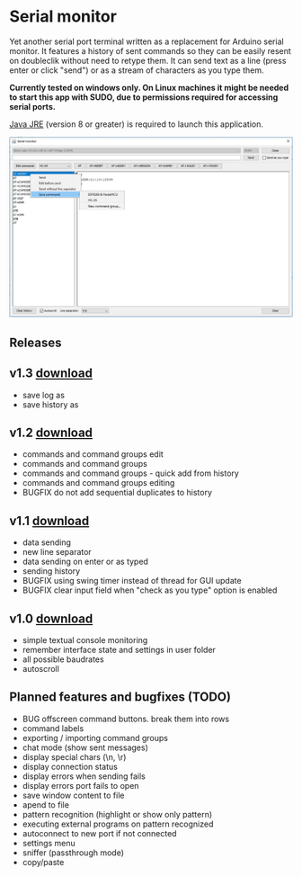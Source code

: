# Serial monitor

Yet another serial port terminal written as a replacement for Arduino serial monitor. 
It features a history of sent commands so they can be easily resent on doubleclik without 
need to retype them. It can send text as a line (press enter or click "send") or as a stream of characters 
as you type them.

**Currently tested on windows only. On Linux machines it might be needed to start this app with SUDO, 
due to permissions required for accessing serial ports.**

[Java JRE](https://java.com/en/download/) (version 8 or greater) is required to launch this application.

![Screenshot](https://raw.githubusercontent.com/jokam85/serialmonitor/master/docs/Screenshot_1_2.jpg)

## Releases

## v1.3 [download](https://github.com/jokam85/serialmonitor/releases/download/v1.3/serialmonitor.jar)
* save log as
* save history as

## v1.2 [download](https://github.com/jokam85/serialmonitor/releases/download/v1.2/serialmonitor.jar)
* commands and command groups edit
* commands and command groups
* commands and command groups - quick add from history
* commands and command groups editing
* BUGFIX do not add sequential duplicates to history

## v1.1 [download](https://github.com/jokam85/serialmonitor/releases/download/v1.1/serialmonitor.jar)
* data sending
* new line separator
* data sending on enter or as typed
* sending history
* BUGFIX using swing timer instead of thread for GUI update
* BUGFIX clear input field when "check as you type" option is enabled

## v1.0 [download](https://github.com/jokam85/serialmonitor/releases/download/v1.0/serialmonitor.jar)
* simple textual console monitoring
* remember interface state and settings in user folder
* all possible baudrates
* autoscroll

## Planned features and bugfixes (TODO)
* BUG offscreen command buttons. break them into rows
* command labels
* exporting / importing command groups
* chat mode (show sent messages)
* display special chars (\n, \r)
* display connection status
* display errors when sending fails
* display errors port fails to open
* save window content to file
* apend to file
* pattern recognition (highlight or show only pattern)
* executing external programs on pattern recognized
* autoconnect to new port if not connected
* settings menu
* sniffer (passthrough mode)
* copy/paste
